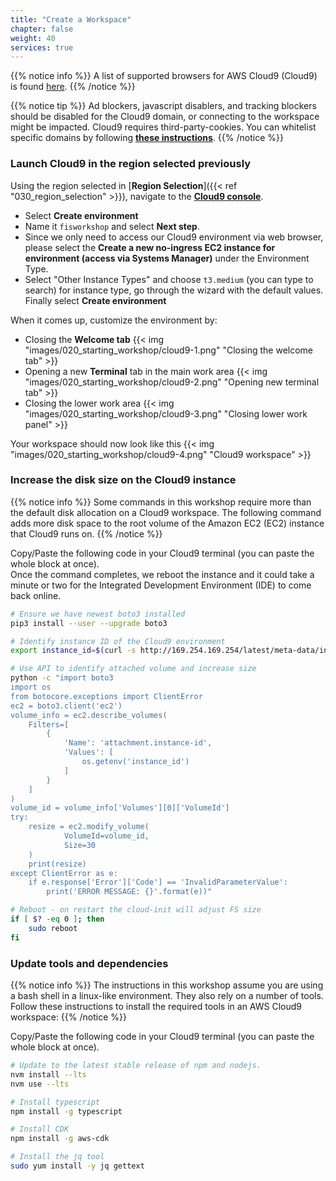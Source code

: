 ```yaml
---
title: "Create a Workspace"
chapter: false
weight: 40
services: true
---
```


{{% notice info %}}
A list of supported browsers for AWS Cloud9 (Cloud9) is found [here]( https://docs.aws.amazon.com/cloud9/latest/user-guide/browsers.html).
{{% /notice %}}

{{% notice tip %}}
Ad blockers, javascript disablers, and tracking blockers should be disabled for the Cloud9 domain, or connecting to the workspace might be impacted. Cloud9 requires third-party-cookies. You can whitelist specific domains by following [**these instructions**]( https://docs.aws.amazon.com/cloud9/latest/user-guide/troubleshooting.html#troubleshooting-env-loading).
{{% /notice %}}

### Launch Cloud9 in the region selected previously

Using the region selected in [**Region Selection**]({{< ref "030_region_selection" >}}), navigate to the [**Cloud9 console**](https://console.aws.amazon.com/cloud9).

- Select **Create environment**
- Name it `fisworkshop` and select **Next step**.
- Since we only need to access our Cloud9 environment via web browser, please select the **Create a new no-ingress EC2 instance for environment (access via Systems Manager)** under the Environment Type.
- Select "Other Instance Types" and choose `t3.medium` (you can type to search) for instance type, go through the wizard with the default values. Finally select **Create environment**

When it comes up, customize the environment by:

- Closing the **Welcome tab**
{{< img "images/020_starting_workshop/cloud9-1.png" "Closing the welcome tab" >}}
- Opening a new **Terminal** tab in the main work area
{{< img "images/020_starting_workshop/cloud9-2.png" "Opening new terminal tab" >}}
- Closing the lower work area
{{< img "images/020_starting_workshop/cloud9-3.png" "Closing lower work panel" >}}

Your workspace should now look like this
{{< img "images/020_starting_workshop/cloud9-4.png" "Cloud9 workspace" >}}

### Increase the disk size on the Cloud9 instance

{{% notice info %}}
Some commands in this workshop require more than the default disk allocation on a Cloud9 workspace. The following command adds more disk space to the root volume of the Amazon EC2 (EC2) instance that Cloud9 runs on. 
{{% /notice %}}

Copy/Paste the following code in your Cloud9 terminal (you can paste the whole block at once).  
Once the command completes, we reboot the instance and it could take a minute or two for the Integrated Development Environment (IDE) to come back online.

```bash
# Ensure we have newest boto3 installed
pip3 install --user --upgrade boto3

# Identify instance ID of the Cloud9 environment
export instance_id=$(curl -s http://169.254.169.254/latest/meta-data/instance-id)

# Use API to identify attached volume and increase size
python -c "import boto3
import os
from botocore.exceptions import ClientError 
ec2 = boto3.client('ec2')
volume_info = ec2.describe_volumes(
    Filters=[
        {
            'Name': 'attachment.instance-id',
            'Values': [
                os.getenv('instance_id')
            ]
        }
    ]
)
volume_id = volume_info['Volumes'][0]['VolumeId']
try:
    resize = ec2.modify_volume(    
            VolumeId=volume_id,    
            Size=30
    )
    print(resize)
except ClientError as e:
    if e.response['Error']['Code'] == 'InvalidParameterValue':
        print('ERROR MESSAGE: {}'.format(e))"

# Reboot - on restart the cloud-init will adjust FS size
if [ $? -eq 0 ]; then
    sudo reboot
fi
```

### Update tools and dependencies

{{% notice info %}}
The instructions in this workshop assume you are using a bash shell in a linux-like environment. They also rely on a number of tools. Follow these instructions to install the required tools in an AWS Cloud9 workspace:
{{% /notice %}}

Copy/Paste the following code in your Cloud9 terminal (you can paste the whole block at once).

```bash
# Update to the latest stable release of npm and nodejs.
nvm install --lts
nvm use --lts 

# Install typescript
npm install -g typescript

# Install CDK
npm install -g aws-cdk

# Install the jq tool
sudo yum install -y jq gettext
```
